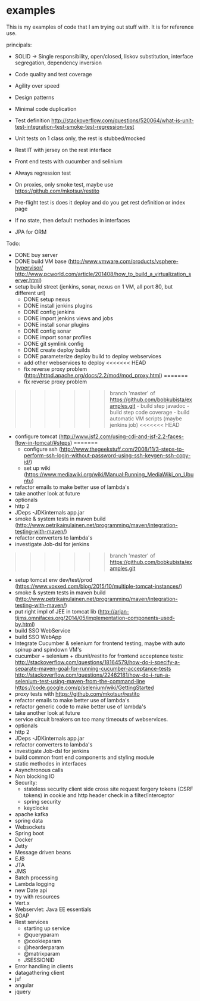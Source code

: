 # examples
This is my examples of code that I am trying out stuff with. It is for reference use.

principals:
- SOLID -> Single responsibility, open/closed, liskov substitution, interface segregation, dependency inversion
- Code quality and test coverage 
- Agility over speed
- Design patterns
- Minimal code duplication

- Test definition http://stackoverflow.com/questions/520064/what-is-unit-test-integration-test-smoke-test-regression-test
- Unit tests on 1 class only, the rest is stubbed/mocked
- Rest IT with jersey on the rest interface
- Front end tests with cucumber and selinium
- Always regression test
- On proxies, only smoke test, maybe use https://github.com/mkotsur/restito
- Pre-flight test is does it deploy and do you get rest definition or index page

- If no state, then default methodes in interfaces
- JPA for ORM


Todo:
- DONE buy server
- DONE build VM base (http://www.vmware.com/products/vsphere-hypervisor/ http://www.pcworld.com/article/201408/how_to_build_a_virtualization_server.html)
- setup build street (jenkins, sonar, nexus on 1 VM, all port 80, but different url)
	- DONE setup nexus
	- DONE install jenkins plugins
	- DONE config jenkins
	- DONE import jenkins views and jobs
	- DONE install sonar plugins
	- DONE config sonar
	- DONE import sonar profiles
	- DONE git symlink config
	- DONE create deploy builds
	- DONE parameterize deploy build to deploy webservices
	- add other webservices to deploy
<<<<<<< HEAD
	- fix reverse proxy problem (http://httpd.apache.org/docs/2.2/mod/mod_proxy.html)
=======
	- fix reverse proxy problem
>>>>>>> branch 'master' of https://github.com/bobkubista/examples.git
	- build step javadoc
	- build step code coverage
	- build automatic VM scripts (maybe jenkins job)
<<<<<<< HEAD
- configure tomcat (http://www.jsf2.com/using-cdi-and-jsf-2.2-faces-flow-in-tomcat/#steps)
=======
	- configure ssh (http://www.thegeekstuff.com/2008/11/3-steps-to-perform-ssh-login-without-password-using-ssh-keygen-ssh-copy-id/)
	- set up wiki (https://www.mediawiki.org/wiki/Manual:Running_MediaWiki_on_Ubuntu)
- refactor emails to make better use of lambda's
- take another look at future
- optionals
- http 2
- JDeps -JDKinternals app.jar
- smoke & system tests in maven build (http://www.petrikainulainen.net/programming/maven/integration-testing-with-maven/)
- refactor converters to lambda's
- investigate Job-dsl for jenkins
>>>>>>> branch 'master' of https://github.com/bobkubista/examples.git
- setup tomcat env dev/test/prod (https://www.voxxed.com/blog/2015/10/multiple-tomcat-instances/)
- smoke & system tests in maven build (http://www.petrikainulainen.net/programming/maven/integration-testing-with-maven/)
- put right impl of JEE in tomcat lib (http://arjan-tijms.omnifaces.org/2014/05/implementation-components-used-by.html)
- build SSO WebService
- build SSO WebApp
- Integrate Cucumber & selenium for frontend testing, maybe with auto spinup and spindown VM's
- cucumber + selenium + dbunit/restito for frontend acceptence tests: http://stackoverflow.com/questions/18164579/how-do-i-specify-a-separate-maven-goal-for-running-cucumber-acceptance-tests
http://stackoverflow.com/questions/22462181/how-do-i-run-a-selenium-test-using-maven-from-the-command-line
https://code.google.com/p/selenium/wiki/GettingStarted
- proxy tests with https://github.com/mkotsur/restito
- refactor emails to make better use of lambda's
- refactor generic code to make better use of lambda's
- take another look at future
- service circuit breakers on too many timeouts of webservices.
- optionals
- http 2
- JDeps -JDKinternals app.jar
- refactor converters to lambda's
- investigate Job-dsl for jenkins
- build common front end components and styling module
- static methodes in interfaces
- Asynchronous calls 
- Non blocking IO
- Security:
	- stateless security client side cross site request forgery tokens (CSRF tokens) in cookie and http header check in a filter/interceptor
	- spring security
	- keyclocke
- apache kafka
- spring data
- Websockets
- Spring boot
- Docker
- Jetty
- Message driven beans
- EJB
- JTA
- JMS
- Batch processing
- Lambda logging
- new Date api 
- try with resources
- Vert.x
- Webservlet: Java EE essentials
- SOAP
- Rest services
	- starting up service
	- @queryparam
	- @cookieparam
	- @hearderparam
	- @matrixparam
	- JSESSIONID
- Error handling in clients
- datagathering client
- jsf
- angular
- jquery

